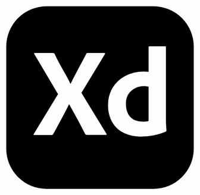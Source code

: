### <a href="" target="blank"><svg role="img" viewBox="0 0 24 24" xmlns="http://www.w3.org/2000/svg"><title>Adobe XD</title><path d="M18.835.3H5.165A5.165 5.165 0 0 0 0 5.465v13.07A5.165 5.165 0 0 0 5.165 23.7h13.67A5.165 5.165 0 0 0 24 18.535V5.465A5.165 5.165 0 0 0 18.835.3zm-6.106 16.491h-2.287c-.16 0-.274-.006-.338-.113-.215-.419-.43-.835-.644-1.248a45.137 45.137 0 0 0-.684-1.264 66.961 66.961 0 0 1-.717-1.305h-.016a52.7 52.7 0 0 1-.668 1.288c-.23.429-.459.856-.684 1.28A54.85 54.85 0 0 1 6 16.693c-.044.097-.119.107-.227.107H3.568c-.043 0-.067.017-.072-.026a.166.166 0 0 1 .024-.113l3.107-5.105L3.6 6.438c-.033-.043-.038-.078-.016-.107a.115.115 0 0 1 .097-.04h2.27a.36.36 0 0 1 .145.024.292.292 0 0 1 .096.089c.193.43.408.859.644 1.288.236.429.475.853.716 1.272.241.419.464.843.668 1.272h.016c.213-.44.43-.869.652-1.288.222-.419.447-.84.676-1.264.231-.425.453-.847.668-1.264a.246.246 0 0 1 .064-.106.239.239 0 0 1 .129-.024h2.109a.093.093 0 0 1 .112.067.093.093 0 0 1-.031.094l.001.004-2.995 4.943 3.204 5.249c.021.037.026.08.016.121-.01.036-.047.012-.112.023zm7.681-.42a8.02 8.02 0 0 1-1.626.483 8.63 8.63 0 0 1-1.547.145 5.006 5.006 0 0 1-2.149-.45 3.421 3.421 0 0 1-1.506-1.361 4.348 4.348 0 0 1-.548-2.278 4.202 4.202 0 0 1 .548-2.109 4.018 4.018 0 0 1 1.595-1.545 5.139 5.139 0 0 1 2.737-.572c.086.005.188.013.306.024V5.536c0-.075.032-.113.097-.113h2.028a.086.086 0 0 1 .097.073.096.096 0 0 1 0 .024v9.517c0 .183.008.381.024.596.016.214.03.407.04.579a.163.163 0 0 1-.096.159zm-2.457-5.812c.09.009.179.025.266.048v4.395a1.634 1.634 0 0 1-.354.064 4.965 4.965 0 0 1-.419.016 2.656 2.656 0 0 1-.83-.129 1.714 1.714 0 0 1-.676-.402 1.973 1.973 0 0 1-.451-.708 2.83 2.83 0 0 1-.169-1.031 2.217 2.217 0 0 1 .33-1.272c.213-.316.504-.571.845-.741.35-.173.736-.262 1.127-.258.111.002.221.007.331.018z"/></svg></a>

<!--
**ensnif060305/ensnif060305** is a ✨ _special_ ✨ repository because its `README.md` (this file) appears on your GitHub profile.

Here are some ideas to get you started:

- 🔭 I’m currently working on ...
- 🌱 I’m currently learning ...
- 👯 I’m looking to collaborate on ...
- 🤔 I’m looking for help with ...
- 💬 Ask me about ...
- 📫 How to reach me: ...
- 😄 Pronouns: ...
- ⚡ Fun fact: ...
-->
